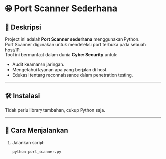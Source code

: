 # 🌐 Port Scanner Sederhana

## 📌 Deskripsi
Project ini adalah **Port Scanner sederhana** menggunakan Python.  
Port Scanner digunakan untuk mendeteksi port terbuka pada sebuah host/IP.  
Tool ini bermanfaat dalam dunia **Cyber Security** untuk:
- Audit keamanan jaringan.
- Mengetahui layanan apa yang berjalan di host.
- Edukasi tentang reconnaissance dalam penetration testing.

---

## 🛠️ Instalasi
Tidak perlu library tambahan, cukup Python saja.

---

## 🚀 Cara Menjalankan
1. Jalankan script:
   ```bash
   python port_scanner.py
